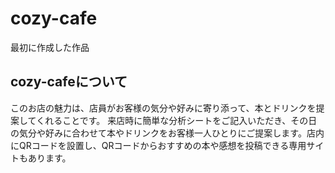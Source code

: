 # cozy-cafe
最初に作成した作品
## cozy-cafeについて
このお店の魅力は、店員がお客様の気分や好みに寄り添って、本とドリンクを提案してくれることです。
来店時に簡単な分析シートをご記入いただき、その日の気分や好みに合わせて本やドリンクをお客様一人ひとりにご提案します。店内にQRコードを設置し、QRコードからおすすめの本や感想を投稿できる専用サイトもあります。
